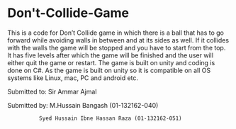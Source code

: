 # Don't-Collide-Game
This is a code for Don’t Collide game in which there is a ball that has to go forward while avoiding walls in between and at its sides as well. If it collides with the walls the game will be stopped and you have to start from the top.
It has five levels after which the game will be finished and the user will either quit the game or restart.
The game is built on unity and coding is done on C#. As the game is built on unity so it is compatible on all OS systems like Linux, mac, PC and android etc.

Submitted to: Sir Ammar Ajmal

Submitted by: M.Hussain Bangash             (01-132162-040)
              
              Syed Hussain Ibne Hassan Raza (01-132162-051)

